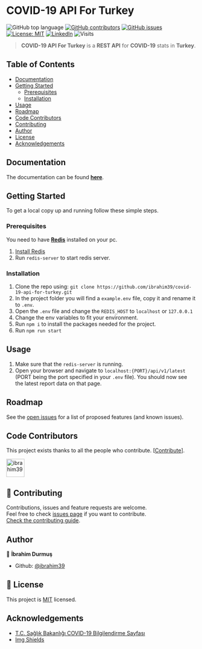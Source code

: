 # COVID-19 API For Turkey

![GitHub top language](https://img.shields.io/github/languages/top/ibrahim39/covid-19-api-for-turkey?style=for-the-badge)
[![GitHub contributors](https://img.shields.io/github/contributors-anon/ibrahim39/covid-19-api-for-turkey?style=for-the-badge)](https://github.com/ibrahim39/covid-19-api-for-turkey/graphs/contributors)
[![GitHub issues](https://img.shields.io/github/issues/ibrahim39/covid-19-api-for-turkey?style=for-the-badge)](https://github.com/ibrahim39/covid-19-api-for-turkey/issues)
[![License: MIT](https://img.shields.io/badge/License-MIT-blue.svg?style=for-the-badge)](https://github.com/ibrahim39/covid-19-api-for-turkey/blob/master/LICENSE)
[![LinkedIn](https://img.shields.io/badge/LinkedIn-blue?logo=linkedin&labelColor=blue&style=for-the-badge)](https://linkedin.com/in/ibrahim39)
![Visits](https://badges.pufler.dev/visits/ibrahim39/covid-19-api-for-turkey?style=for-the-badge)

> **COVID-19 API For Turkey** is a **REST API** for **COVID-19** stats in **Turkey**.

## Table of Contents

* [Documentation](#documentation)
* [Getting Started](#getting-started)
  * [Prerequisites](#prerequisites)
  * [Installation](#installation)
* [Usage](#usage)
* [Roadmap](#roadmap)
* [Code Contributors](#code-contributors)
* [Contributing](#-contributing)
* [Author](#author)
* [License](#-license)
* [Acknowledgements](#acknowledgements)

## Documentation

The documentation can be found **[here](https://covid-19-api-for-turkey.herokuapp.com/docs)**.

## Getting Started

To get a local copy up and running follow these simple steps.

### Prerequisites

You need to have **[Redis](https://redis.io)** installed on your pc.
1. [Install Redis](https://redis.io/topics/quickstart)
2. Run `redis-server` to start redis server.

### Installation

1. Clone the repo using: `git clone https://github.com/ibrahim39/covid-19-api-for-turkey.git`
2. In the project folder you will find a `example.env` file, copy it and rename it to `.env`.
3. Open the `.env` file and change the `REDIS_HOST` to `localhost` or `127.0.0.1`
4. Change the env variables to fit your environment.
5. Run `npm i` to install the packages needed for the project.
6. Run `npm run start`

## Usage

1. Make sure that the `redis-server` is running.
2. Open your browser and navigate to `localhost:{PORT}/api/v1/latest` (PORT being the port specified in your `.env` file). 
You should now see the latest report data on that page.

## Roadmap

See the [open issues](https://github.com/ibrahim39/covid-19-api-for-turkey/issues) for a list of proposed features (and known issues).

## Code Contributors

This project exists thanks to all the people who contribute. [[Contribute](CONTRIBUTING.md)].


<a href="https://github.com/ibrahim39/covid-19-api-for-turkey/graphs/contributors">
  <img class="avatar" alt="ibrahim39" src="https://github.com/ibrahim39.png?v=4&s=96" width="48" height="48" />
</a>

## 🤝 Contributing

Contributions, issues and feature requests are welcome.<br />
Feel free to check [issues page](https://github.com/ibrahim39/covid-19-api-for-turkey/issues) if you want to contribute.<br />
[Check the contributing guide](./CONTRIBUTING.md).<br />

## Author

👤 **İbrahim Durmuş**

- Github: [@ibrahim39](https://github.com/ibrahim39)

## 📝 License

This project is [MIT](https://github.com/ibrahim39/covid-19-api-for-turkey/blob/master/LICENSE) licensed.

## Acknowledgements
* [T.C. Sağlık Bakanlığı COVID-19 Bilgilendirme Sayfası](https://covid19.saglik.gov.tr)
* [Img Shields](https://shields.io) 
